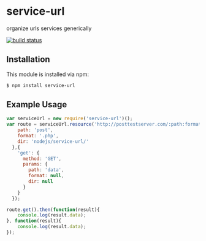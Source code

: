 # service-url

organize urls services generically

[![build status](https://secure.travis-ci.org/trsouz/service-url.png)](http://travis-ci.org/trsouz/service-url)

## Installation

This module is installed via npm:

``` bash
$ npm install service-url
```

## Example Usage

``` js
var serviceUrl = new require('service-url')();
var route = serviceUrl.resource('http://posttestserver.com/:path:format', {
    path: 'post',
    format: '.php',
    dir: 'nodejs/service-url/'
  },{
    'get': {
      method: 'GET',
      params: {
        path: 'data',
        format: null,
        dir: null
      }
    }
  });

route.get().then(function(result){
    console.log(result.data);
}, function(result){
    console.log(result.data);
});

```
